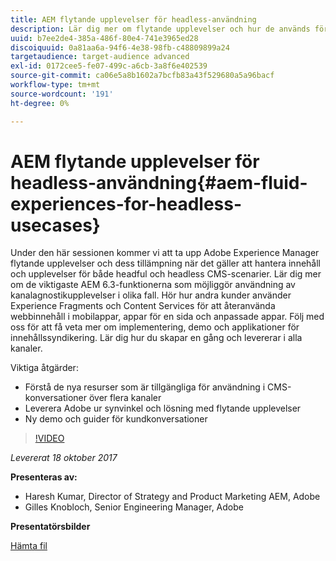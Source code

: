 ```yaml
---
title: AEM flytande upplevelser för headless-användning
description: Lär dig mer om flytande upplevelser och hur de används för att hantera innehåll och upplevelser för både headful och headless CMS-scenarier. Läs om de viktigaste AEM 6.3-funktionerna som möjliggör användning av kanalagnostikupplevelser med mera.
uuid: b7ee2de4-385a-486f-80e4-741e3965ed28
discoiquuid: 0a81aa6a-94f6-4e38-98fb-c48809899a24
targetaudience: target-audience advanced
exl-id: 0172cee5-fe07-499c-a6cb-3a8f6e402539
source-git-commit: ca06e5a8b1602a7bcfb83a43f529680a5a96bacf
workflow-type: tm+mt
source-wordcount: '191'
ht-degree: 0%

---
```


# AEM flytande upplevelser för headless-användning{#aem-fluid-experiences-for-headless-usecases}

Under den här sessionen kommer vi att ta upp Adobe Experience Manager flytande upplevelser och dess tillämpning när det gäller att hantera innehåll och upplevelser för både headful och headless CMS-scenarier. Lär dig mer om de viktigaste AEM 6.3-funktionerna som möjliggör användning av kanalagnostikupplevelser i olika fall. Hör hur andra kunder använder Experience Fragments och Content Services för att återanvända webbinnehåll i mobilappar, appar för en sida och anpassade appar. Följ med oss för att få veta mer om implementering, demo och applikationer för innehållssyndikering. Lär dig hur du skapar en gång och levererar i alla kanaler.

Viktiga åtgärder:

* Förstå de nya resurser som är tillgängliga för användning i CMS-konversationer över flera kanaler
* Leverera Adobe ur synvinkel och lösning med flytande upplevelser
* Ny demo och guider för kundkonversationer

>[!VIDEO](https://video.tv.adobe.com/v/20495/?quality=9)

*Levererat 18 oktober 2017*

**Presenteras av:**

* Haresh Kumar, Director of Strategy and Product Marketing AEM, Adobe
* Gilles Knobloch, Senior Engineering Manager, Adobe

**Presentatörsbilder**

[Hämta fil](assets/gems-fluid-experiencesoct1617.pdf)
<!--
[Get back to the Overview](https://helpx.adobe.com/experience-manager/kt/eseminars/gems/aem-index.html)
-->
